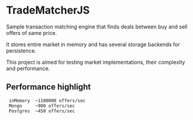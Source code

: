 TradeMatcherJS
===

Sample transaction matching engine that finds deals between
buy and sell offers of same price.

It stores entire market in memory and has several
storage backends for persistence.

This project is aimed for testing market implementations,
their complexity and performance.

Performance highlight
---
```
 inMemory  ~1100000 offers/sec
 Mongo     ~900 offers/sec
 Postgres  ~450 offers/sec
```

